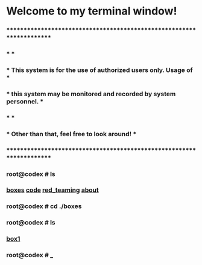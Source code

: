 # Welcome to my terminal window!
### ********************************************************************
### *                                                                  *
### * This system is for the use of authorized users only.  Usage of   *
### * this system may be monitored and recorded by system personnel.   *
### *                                                                  *
### *          Other than that, feel free to look around!              *
### ********************************************************************
### root@codex # ls
### [boxes](./boxes.md)    [code](./code.md)    [red_teaming](./red_teaming.md)    [about](./about.md)
### root@codex # cd ./boxes
### root@codex # ls
### [box1](./box1.md)
### root@codex # _
